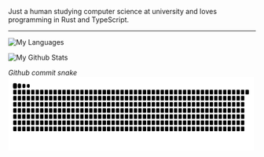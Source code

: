 Just a human studying computer science at university and loves programming in Rust and TypeScript.

---

![My Languages](https://github-readme-stats.vercel.app/api/top-langs/?username=ThatGuyJamal&layout=compact&theme=radical&langs_count=10)

![My Github Stats](https://github-readme-stats.vercel.app/api?username=ThatGuyJamal&count_private=true&show_icons=true&theme=radical)

_Github commit snake_
<img src="./assets/github-contributions.svg" width="500" height="150" />
